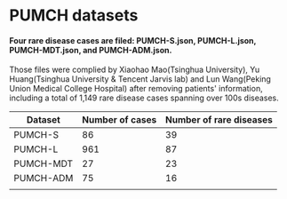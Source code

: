 # PUMCH datasets





#### Four rare disease cases are filed: PUMCH-S.json, PUMCH-L.json, PUMCH-MDT.json, and PUMCH-ADM.json.

Those files were complied by Xiaohao Mao(Tsinghua University), Yu Huang(Tsinghua University & Tencent Jarvis lab) and Lun Wang(Peking Union Medical College Hospital) after removing patients' information, including a total of 1,149 rare disease cases spanning over 100s diseases. 



| Dataset   | Number of cases | Number of rare diseases |
| --------- | --------------- | ----------------------- |
| PUMCH-S   | 86              | 39                      |
| PUMCH-L   | 961             | 87                      |
| PUMCH-MDT | 27              | 23                      |
| PUMCH-ADM | 75              | 16                      |
|           |                 |                         |

